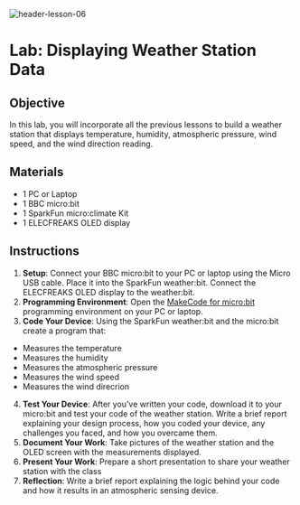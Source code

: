 ![header-lesson-06](assets/header-lesson-06.png)

# Lab: Displaying Weather Station Data

## Objective

In this lab, you will incorporate all the previous lessons to build a weather station that displays temperature, humidity, atmospheric pressure, wind speed, and the wind direction reading.

## Materials

- 1 PC or Laptop
- 1 BBC micro:bit
- 1 SparkFun micro:climate Kit
- 1 ELECFREAKS OLED display

## Instructions

1. **Setup**: Connect your BBC micro:bit to your PC or laptop using the Micro USB cable. Place it into the SparkFun weather:bit. Connect the ELECFREAKS OLED display to the weather:bit.
2. **Programming Environment**: Open the [MakeCode for micro:bit](https://makecode.microbit.org/) programming environment on your PC or laptop.
3. **Code Your Device**: Using the SparkFun weather:bit and the micro:bit create a program that:

- Measures the temperature
- Measures the humidity
- Measures the atmospheric pressure
- Measures the wind speed
- Measures the wind direcrion

4. **Test Your Device**: After you’ve written your code, download it to your micro:bit and test your code of the weather station. Write a brief report explaining your design process, how you coded your device, any challenges you faced, and how you overcame them.
5. **Document Your Work**: Take pictures of the weather station and the OLED screen with the measurements displayed.
6. **Present Your Work**: Prepare a short presentation to share your weather station with the class
7. **Reflection**: Write a brief report explaining the logic behind your code and how it results in an atmospheric sensing device.
